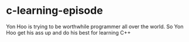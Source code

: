 # c-learning-episode
Yon Hoo is trying to be worthwhile programmer all over the world. So Yon Hoo get his ass up and do his best for learning C++ 
